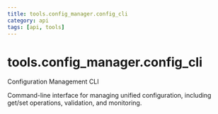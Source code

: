 ```yaml
---
title: tools.config_manager.config_cli
category: api
tags: [api, tools]
---
```


# tools.config_manager.config_cli

Configuration Management CLI

Command-line interface for managing unified configuration,
including get/set operations, validation, and monitoring.

